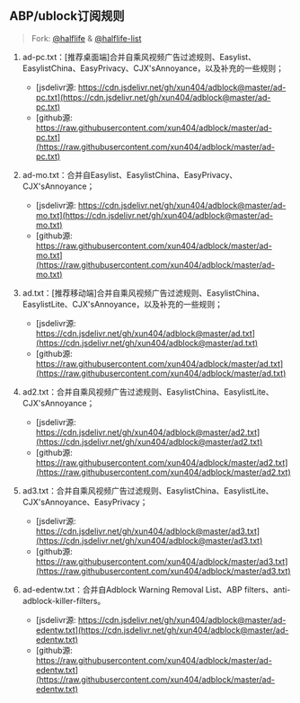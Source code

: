 ## ABP/ublock订阅规则

> Fork: [@halflife](https://github.com/o0HalfLife0o) & [@halflife-list](https://github.com/o0HalfLife0o/list)

1. ad-pc.txt：[推荐桌面端]合并自乘风视频广告过滤规则、Easylist、EasylistChina、EasyPrivacy、CJX'sAnnoyance，以及补充的一些规则；
    - [jsdelivr源: https://cdn.jsdelivr.net/gh/xun404/adblock@master/ad-pc.txt](https://cdn.jsdelivr.net/gh/xun404/adblock@master/ad-pc.txt)
    - [github源: https://raw.githubusercontent.com/xun404/adblock/master/ad-pc.txt](https://raw.githubusercontent.com/xun404/adblock/master/ad-pc.txt)

1. ad-mo.txt：合并自Easylist、EasylistChina、EasyPrivacy、CJX'sAnnoyance；
    - [jsdelivr源: https://cdn.jsdelivr.net/gh/xun404/adblock@master/ad-mo.txt](https://cdn.jsdelivr.net/gh/xun404/adblock@master/ad-mo.txt)
    - [github源: https://raw.githubusercontent.com/xun404/adblock/master/ad-mo.txt](https://raw.githubusercontent.com/xun404/adblock/master/ad-mo.txt)

3. ad.txt：[推荐移动端]合并自乘风视频广告过滤规则、EasylistChina、EasylistLite、CJX'sAnnoyance，以及补充的一些规则；
    - [jsdelivr源: https://cdn.jsdelivr.net/gh/xun404/adblock@master/ad.txt](https://cdn.jsdelivr.net/gh/xun404/adblock@master/ad.txt)
    - [github源: https://raw.githubusercontent.com/xun404/adblock/master/ad.txt](https://raw.githubusercontent.com/xun404/adblock/master/ad.txt)

4. ad2.txt：合并自乘风视频广告过滤规则、EasylistChina、EasylistLite、CJX'sAnnoyance；
    - [jsdelivr源: https://cdn.jsdelivr.net/gh/xun404/adblock@master/ad2.txt](https://cdn.jsdelivr.net/gh/xun404/adblock@master/ad2.txt)
    - [github源: https://raw.githubusercontent.com/xun404/adblock/master/ad2.txt](https://raw.githubusercontent.com/xun404/adblock/master/ad2.txt)

5. ad3.txt：合并自乘风视频广告过滤规则、EasylistChina、EasylistLite、CJX'sAnnoyance、EasyPrivacy；
    - [jsdelivr源: https://cdn.jsdelivr.net/gh/xun404/adblock@master/ad3.txt](https://cdn.jsdelivr.net/gh/xun404/adblock@master/ad3.txt)
    - [github源: https://raw.githubusercontent.com/xun404/adblock/master/ad3.txt](https://raw.githubusercontent.com/xun404/adblock/master/ad3.txt)

6. ad-edentw.txt：合并自Adblock Warning Removal List、ABP filters、anti-adblock-killer-filters。
    - [jsdelivr源: https://cdn.jsdelivr.net/gh/xun404/adblock@master/ad-edentw.txt](https://cdn.jsdelivr.net/gh/xun404/adblock@master/ad-edentw.txt)
    - [github源: https://raw.githubusercontent.com/xun404/adblock/master/ad-edentw.txt](https://raw.githubusercontent.com/xun404/adblock/master/ad-edentw.txt)
